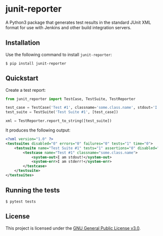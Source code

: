 # junit-reporter

A Python3 package that generates test results in the standard JUnit XML format for use with Jenkins and other build integration servers.

## Installation

Use the following command to install ``junit-reporter``:

```
$ pip install junit-reporter
```

## Quickstart

Create a test report:

```python
from junit_reporter import TestCase, TestSuite, TestReporter

test_case = TestCase('Test #1', classname='some.class.name', stdout='I am stdout!', stderr='I am stderr!')
test_suite = TestSuite('Test Suite #1', [test_case])

xml = TestReporter.report_to_string([test_suite])
```

It produces the following output:

```xml
<?xml version="1.0" ?>
<testsuites disabled="0" errors="0" failures="0" tests="1" time="0">
    <testsuite name="Test Suite #1" tests="1" assertions="0" disabled="0" errors="0" failures="0" skipped="0" time="0">
        <testcase name="Test #1" classname="some.class.name">
            <system-out>I am stdout!</system-out>
            <system-err>I am stderr!</system-err>
        </testcase>
    </testsuite>
</testsuites>
```

## Running the tests

```
$ pytest tests
```

## License

This project is licensed under the [GNU General Public License v3.0](LICENSE).
